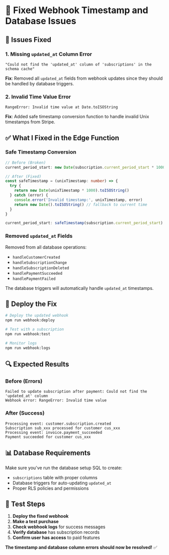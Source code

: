 # 🔧 Fixed Webhook Timestamp and Database Issues

## **🚨 Issues Fixed**

### **1. Missing `updated_at` Column Error**
```
"Could not find the 'updated_at' column of 'subscriptions' in the schema cache"
```

**Fix**: Removed all `updated_at` fields from webhook updates since they should be handled by database triggers.

### **2. Invalid Time Value Error**
```
RangeError: Invalid time value at Date.toISOString
```

**Fix**: Added safe timestamp conversion function to handle invalid Unix timestamps from Stripe.

## **✅ What I Fixed in the Edge Function**

### **Safe Timestamp Conversion**
```typescript
// Before (Broken)
current_period_start: new Date(subscription.current_period_start * 1000).toISOString()

// After (Fixed)
const safeTimestamp = (unixTimestamp: number) => {
  try {
    return new Date(unixTimestamp * 1000).toISOString()
  } catch (error) {
    console.error('Invalid timestamp:', unixTimestamp, error)
    return new Date().toISOString() // fallback to current time
  }
}

current_period_start: safeTimestamp(subscription.current_period_start)
```

### **Removed `updated_at` Fields**
Removed from all database operations:
- `handleCustomerCreated`
- `handleSubscriptionChange`
- `handleSubscriptionDeleted`
- `handlePaymentSucceeded`
- `handlePaymentFailed`

The database triggers will automatically handle `updated_at` timestamps.

## **🚀 Deploy the Fix**

```bash
# Deploy the updated webhook
npm run webhook:deploy

# Test with a subscription
npm run webhook:test

# Monitor logs
npm run webhook:logs
```

## **🔍 Expected Results**

### **Before (Errors)**
```
Failed to update subscription after payment: Could not find the 'updated_at' column
Webhook error: RangeError: Invalid time value
```

### **After (Success)**
```
Processing event: customer.subscription.created
Subscription sub_xxx processed for customer cus_xxx
Processing event: invoice.payment_succeeded
Payment succeeded for customer cus_xxx
```

## **📊 Database Requirements**

Make sure you've run the database setup SQL to create:
- `subscriptions` table with proper columns
- Database triggers for auto-updating `updated_at`
- Proper RLS policies and permissions

## **🧪 Test Steps**

1. **Deploy the fixed webhook**
2. **Make a test purchase**
3. **Check webhook logs** for success messages
4. **Verify database** has subscription records
5. **Confirm user has access** to paid features

**The timestamp and database column errors should now be resolved!** ✅
